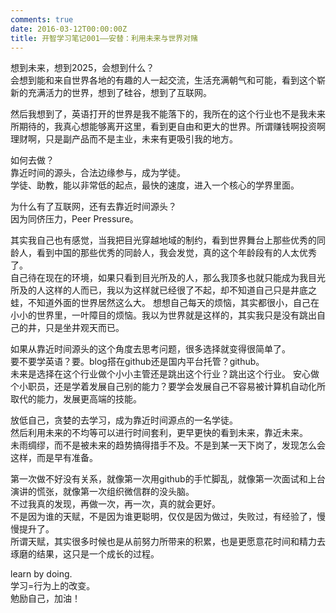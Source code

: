 ```yaml
---
comments: true
date: 2016-03-12T00:00:00Z
title: 开智学习笔记001——安替：利用未来与世界对赌
---
```


想到未来，想到2025，会想到什么？  
会想到能和来自世界各地的有趣的人一起交流，生活充满朝气和可能，看到这个崭新的充满活力的世界，想到了硅谷，想到了互联网。

然后我想到了，英语打开的世界是我不能落下的，我所在的这个行业也不是我未来所期待的，我真心想能够离开这里，看到更自由和更大的世界。所谓赚钱啊投资啊理财啊，只是副产品而不是主业，未来有更吸引我的地方。

如何去做？  
靠近时间的源头，合法边缘参与，成为学徒。  
学徒、助教，能以非常低的起点，最快的速度，进入一个核心的学界里面。

为什么有了互联网，还有去靠近时间源头？  
因为同侪压力，Peer Pressure。  

其实我自己也有感觉，当我把目光穿越地域的制约，看到世界舞台上那些优秀的同龄人，看到中国的那些优秀的同龄人，我会发觉，真的这个年龄段有的人太优秀了。  
自己待在现在的环境，如果只看到目光所及的人，那么我顶多也就只能成为我目光所及的人这样的人而已，我以为这样就已经很了不起，却不知道自己只是井底之蛙，不知道外面的世界居然这么大。
想想自己每天的烦恼，其实都很小，自己在小小的世界里，一叶障目的烦恼。我以为世界就是这样的，其实我只是没有跳出自己的井，只是坐井观天而已。  

如果从靠近时间源头的这个角度去思考问题，很多选择就变得很简单了。  
要不要学英语？要。blog搭在github还是国内平台托管？github。  
未来是选择在这个行业做个小小主管还是跳出这个行业？跳出这个行业。
安心做个小职员，还是学着发展自己别的能力？要学会发展自己不容易被计算机自动化所取代的能力，发展更高端的技能。

放低自己，贪婪的去学习，成为靠近时间源点的一名学徒。  
然后利用未来的不均等可以进行时间套利，更早更快的看到未来，靠近未来。  
未雨绸缪，而不是被未来的趋势搞得措手不及。不是到某一天下岗了，发现怎么会这样，而是早有准备。

第一次做不好没有关系，就像第一次用github的手忙脚乱，就像第一次面试和上台演讲的慌张，就像第一次组织微信群的没头脑。  
不过我真的发现，再做一次，再一次，真的就会更好。  
不是因为谁的天赋，不是因为谁更聪明，仅仅是因为做过，失败过，有经验了，慢慢提升了。  
所谓天赋，其实很多时候也是从前努力所带来的积累，也是更愿意花时间和精力去琢磨的结果，这只是一个成长的过程。

learn by doing.  
学习=行为上的改变。  
勉励自己，加油！